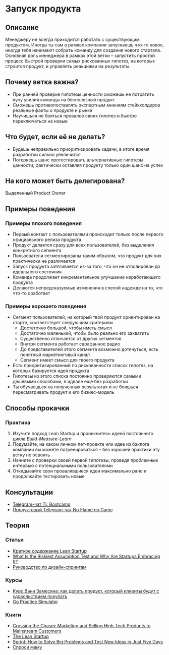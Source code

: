 # Запуск продукта
## Описание
Менеджеру не всегда приходится работать с существующим продуктом. Иногда ты сам в рамках компании запускаешь что-то новое, иногда тебя нанимают собрать команду для создания нового стартапа. Основная роль менеджера в рамках этой ветки – запустить простой процесс быстрой проверки самых рискованных гипотез, на которых строится продукт, и управлять реакциями на результаты.

## Почему ветка важна?
- При ранней проверке гипотезы ценности сможешь не потратить кучу усилий команды на бесполезный продукт
- Сможешь противопоставлять экспертным мнениям стейкхолдеров реальные факты о продукте и рынке
- Научишься не бояться провалов своих гипотез и быстро переключаться на новые

## Что будет, если её не делать?
- Будешь неправильно приоритизировать задачи, в итоге время разработки сильно увеличится
- Потеряешь шанс протестировать альтернативные гипотезы ценности, фактически оставляя продукту только один шанс на успех

## На кого может быть делегирована?
Выделенный Product Owner

## Примеры поведения
### Примеры плохого поведения
- Первый контакт с пользователями происходит только после первого официального релиза продукта
- Продукт делается сразу для всех пользователей, без выделения конкретного сегмента
- Пользователи сегментированы таким образом, что продукт для них практически не различается
- Запуск продукта затягивается из-за того, что он не отполирован до идеального состояния
- Команда продолжает инкрементальное улучшение неработающего продукта
- Делаются непредсказуемые изменения в слепой надежде на то, что что-то сработает

### Примеры хорошего поведения
- Сегмент пользователей, на который твой продукт ориентирован на старте, соответствует следующим критериям
    - Достаточно большой, чтобы иметь смысл
    - Достаточно маленький, чтобы было реально его захватить
    - Существенно отличается от других сегментов
    - Внутри сегмента работает сарафанное радио
    - До представителей этого сегмента возможно дотянуться, есть понятный маркетинговый канал
    - Сегмент имеет смысл для твоего продукта
- Есть приоритизированный по рискованности список гипотез, на которых базируется идея продукта
- Гипотезы из этого списка постоянно проверяются самыми дешёвыми способами, в идеале ещё без разработки
- Ты обучаешься на полученных результатах и не боишься пересматривать продукт и его бизнес-модель

## Способы прокачки
### Практика
1. Изучите подход Lean Startup и проникнитесь идеей постоянного цикла *Build-Measure-Learn*
2. Подумайте, на каком личном пет-проекте или идее из бэклога компании вы можете потренироваться – без хорошей практики эту ветку не освоить
3. Начните с проверки своей первой гипотезы, проведя проблемные интервью с потенциальными пользователями
4. Откидывайте свои провалившиеся идеи максимально рано и продолжайте тестировать новые

## Консультации
- [Telegram-чат TL Bootcamp](https://tlinks.run/tlbootcamp)
- [Продуктовый Telegram-чат No Flame no Game](https://t.me/joinchat/BrfI2UHjvA2HbQNSW4Irog)

## Теория
### Статьи
- [Краткое содержание Lean Startup](https://habr.com/ru/company/makeright/blog/299560/)
- [What Is the Riskiest Assumption Test and Why Are Startups Embracing It?](https://clutch.co/app-developers/resources/what-is-riskiest-assumption-test)
- [Руководство по дизайн-спринтам](https://ux.pub/oficialnoe-rukovodstvo-po-google-design-sprint-metodologiya-dizajn-sprintov/)

### Курсы
<!-- yaspeller ignore:start -->
- [Курс Вани Замесина: как делать продукт, который клиенты будут с удовольствием покупать](https://custdev.zamesin.me/)
- [Go Practice Simulator](https://simulator.gopractice.ru/)
<!-- yaspeller ignore:end -->

### Книги
- [Crossing the Chasm: Marketing and Selling High-Tech Products to Mainstream Customers](https://www.goodreads.com/book/show/61329.Crossing_the_Chasm)
- [The Lean Startup](https://www.goodreads.com/book/show/10127019-the-lean-startup)
- [Sprint: How to Solve Big Problems and Test New Ideas in Just Five Days](https://www.goodreads.com/book/show/25814544-sprint)
- [Спроси маму](http://momtestbook.com/ru/)
